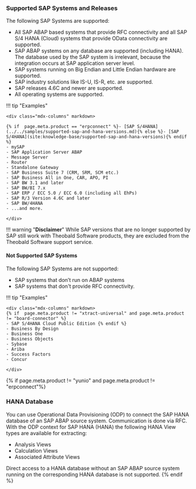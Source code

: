 ### Supported SAP Systems and Releases

The following SAP Systems are supported:

- All SAP ABAP based systems that provide RFC connectivity and all SAP S/4 HANA (Cloud) systems that provide OData connectivity are supported.
- SAP ABAP systems on any database are supported (including HANA). The database used by the SAP system is irrelevant, because the integration occurs at SAP application server level.
- SAP systems running on Big Endian and Little Endian hardware are supported.
- SAP industry solutions like IS-U, IS-R, etc. are supported.
- SAP releases 4.6C and newer are supported. 
- All operating systems are supported.

!!! tip "Examples"

	<div class="mdx-columns" markdown>

	{% if  page.meta.product == "erpconnect" %}- [SAP S/4HANA](../../samples/supported-sap-and-hana-versions.md){% else %}- [SAP S/4HANA](site:knowledge-base/supported-sap-and-hana-versions){% endif %}
	- mySAP
	- SAP Application Server ABAP
	- Message Server
	- Router
	- Standalone Gateway
	- SAP Business Suite 7 (CRM, SRM, SCM etc.)
	- SAP Business All in One, CAR, APO, PI
	- SAP BW 3.1 and later
	- SAP BW/BI 7.x
	- SAP ERP / ECC 5.0 / ECC 6.0 (including all EhPs)
	- SAP R/3 Version 4.6C and later
	- SAP BW/4HANA 
	- ...and more.

	</div>

!!! warning "**Disclaimer**" 
	While SAP versions that are no longer supported by SAP still work with Theobald Software products, they are excluded from the Theobald Software support service.

#### Not Supported SAP Systems

The following SAP Systems are not supported:
- SAP systems that don’t run on ABAP systems 
- SAP systems that don't provide RFC connectivity. <br>

!!! tip "Examples"

	<div class="mdx-columns" markdown>
    {% if  page.meta.product != "xtract-universal" and page.meta.product != "board-connector" %}
    - SAP S/4HANA Cloud Public Edition {% endif %}
	- Business By Design
	- Business One
	- Business Objects
	- Sybase
	- Ariba
	- Success Factors
	- Concur

	</div>

{% if page.meta.product != "yunio" and page.meta.product != "erpconnect"%}
### HANA Database
You can use Operational Data Provisioning (ODP) to connect the SAP HANA database of an SAP ABAP source system. 
Communication is done via RFC. 
With the ODP context for SAP HANA (HANA) the following HANA View types are available for extracting:
- Analysis Views
- Calculation Views
- Associated Attribute Views

Direct access to a HANA database without an SAP ABAP source system running on the corresponding HANA database is not supported.
{% endif %}